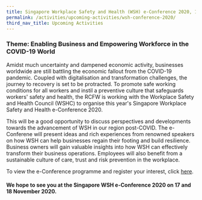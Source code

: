 ```yaml
---
title: Singapore Workplace Safety and Health (WSH) e-Conference 2020, 17 - 18 Nov 2020 
permalink: /activities/upcoming-activities/wsh-conference-2020/
third_nav_title: Upcoming Activities
---
```

### Theme: Enabling Business and Empowering Workforce in the COVID-19 World

Amidst much uncertainty and dampened economic activity, businesses worldwide are still battling the economic fallout from the COVID-19 pandemic. Coupled with digitalisation and transformation challenges, the journey to recovery is set to be protracted. To promote safe working conditions for all workers and instil a preventive culture that safeguards workers' safety and health, the RCFW is working with the Workplace Safety and Health Council (WSHC) to organise this year's Singapore Workplace Safety and Health e-Conference 2020. 

This will be a good opportunity to discuss perspectives and developments towards the advancement of WSH in our region post-COVID. The e-Conferene will present ideas and rich experiences from renowned speakers on how WSH can help businesses regain their footing and build resilience. Business owners will gain valuable insights into how WSH can effectively transform their business operations. Employees will also benefit from a sustainable culture of care, trust and risk prevention in the workplace.

<p>To view the e-Conference programme and register your interest, click <a href="https://singaporewshconference.sg/">here</a>.</p>

#### We hope to see you at the Singapore WSH e-Conference 2020 on 17 and 18 November 2020. 
